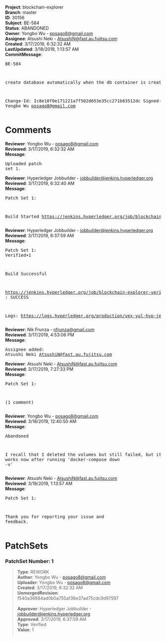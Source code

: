 <strong>Project</strong>: blockchain-explorer<br><strong>Branch</strong>: master<br><strong>ID</strong>: 30156<br><strong>Subject</strong>: BE-584<br><strong>Status</strong>: ABANDONED<br><strong>Owner</strong>: Yongbo Wu - posago8@gmail.com<br><strong>Assignee</strong>: Atsushi Neki - AtsushiN@fast.au.fujitsu.com<br><strong>Created</strong>: 3/17/2019, 6:32:32 AM<br><strong>LastUpdated</strong>: 3/18/2019, 1:13:57 AM<br><strong>CommitMessage</strong>:<br><pre>BE-584

create database automatically when the db container is created

Change-Id: Ic8e10f0e171221a7f502d653e35cc271b83512dc
Signed-off-by: Yongbo Wu <posago8@gmail.com>
</pre><h1>Comments</h1><strong>Reviewer</strong>: Yongbo Wu - posago8@gmail.com<br><strong>Reviewed</strong>: 3/17/2019, 6:32:32 AM<br><strong>Message</strong>: <pre>Uploaded patch set 1.</pre><strong>Reviewer</strong>: Hyperledger Jobbuilder - jobbuilder@jenkins.hyperledger.org<br><strong>Reviewed</strong>: 3/17/2019, 6:32:40 AM<br><strong>Message</strong>: <pre>Patch Set 1:

Build Started https://jenkins.hyperledger.org/job/blockchain-explorer-verify-x86_64/65/</pre><strong>Reviewer</strong>: Hyperledger Jobbuilder - jobbuilder@jenkins.hyperledger.org<br><strong>Reviewed</strong>: 3/17/2019, 6:37:59 AM<br><strong>Message</strong>: <pre>Patch Set 1: Verified+1

Build Successful 

https://jenkins.hyperledger.org/job/blockchain-explorer-verify-x86_64/65/ : SUCCESS

Logs: https://logs.hyperledger.org/production/vex-yul-hyp-jenkins-3/blockchain-explorer-verify-x86_64/65</pre><strong>Reviewer</strong>: Nik Frunza - nfrunza@gmail.com<br><strong>Reviewed</strong>: 3/17/2019, 4:53:06 PM<br><strong>Message</strong>: <pre>Assignee added: Atsushi Neki <AtsushiN@fast.au.fujitsu.com></pre><strong>Reviewer</strong>: Atsushi Neki - AtsushiN@fast.au.fujitsu.com<br><strong>Reviewed</strong>: 3/17/2019, 7:27:33 PM<br><strong>Message</strong>: <pre>Patch Set 1:

(1 comment)</pre><strong>Reviewer</strong>: Yongbo Wu - posago8@gmail.com<br><strong>Reviewed</strong>: 3/18/2019, 12:40:50 AM<br><strong>Message</strong>: <pre>Abandoned

I recall that I deleted the volumes but still failed, but it really works now after running 'docker-compose down -v'</pre><strong>Reviewer</strong>: Atsushi Neki - AtsushiN@fast.au.fujitsu.com<br><strong>Reviewed</strong>: 3/18/2019, 1:13:57 AM<br><strong>Message</strong>: <pre>Patch Set 1:

Thank you for reporting your issue and feedback.</pre><h1>PatchSets</h1><h3>PatchSet Number: 1</h3><blockquote><strong>Type</strong>: REWORK<br><strong>Author</strong>: Yongbo Wu - posago8@gmail.com<br><strong>Uploader</strong>: Yongbo Wu - posago8@gmail.com<br><strong>Created</strong>: 3/17/2019, 6:32:32 AM<br><strong>UnmergedRevision</strong>: f540a36684ad0b0a755af36e37ad75cdc9d97597<br><br><strong>Approver</strong>: Hyperledger Jobbuilder - jobbuilder@jenkins.hyperledger.org<br><strong>Approved</strong>: 3/17/2019, 6:37:59 AM<br><strong>Type</strong>: Verified<br><strong>Value</strong>: 1<br><br></blockquote>